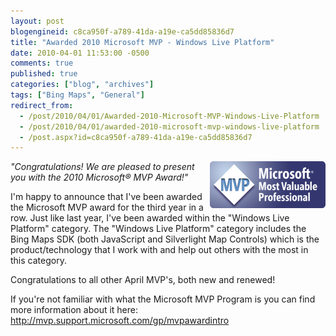 ```yaml
---
layout: post
blogengineid: c8ca950f-a789-41da-a19e-ca5dd85836d7
title: "Awarded 2010 Microsoft MVP - Windows Live Platform"
date: 2010-04-01 11:53:00 -0500
comments: true
published: true
categories: ["blog", "archives"]
tags: ["Bing Maps", "General"]
redirect_from: 
  - /post/2010/04/01/Awarded-2010-Microsoft-MVP-Windows-Live-Platform
  - /post/2010/04/01/awarded-2010-microsoft-mvp-windows-live-platform
  - /post.aspx?id=c8ca950f-a789-41da-a19e-ca5dd85836d7
---
```

<!-- more -->

<img style="float: right;" src="/files/MVP_Logo_Horizontal.png" alt="Microsoft Most Valuable Professional Award" />*"Congratulations! We are pleased to present you with the 2010 Microsoft&reg;  MVP Award!"*

I'm happy to announce that I've been awarded the Microsoft MVP award for the third year in a row. Just like last year, I've been awarded within the "Windows Live Platform" category. The "Windows Live Platform" category includes the Bing Maps SDK (both JavaScript and Silverlight Map Controls) which is the product/technology that I work with and help out others with the most in this category.

Congratulations to all other April MVP's, both new and renewed!

If you're not familiar with what the Microsoft MVP Program is you can find more information about it here: <a rel="nofollow" href="http://mvp.support.microsoft.com/gp/mvpawardintro">http://mvp.support.microsoft.com/gp/mvpawardintro</a>
